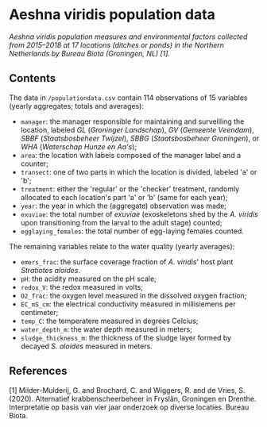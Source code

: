# Aeshna viridis population data

_Aeshna viridis population measures and environmental factors collected from 2015–2018 at 17 locations (ditches or ponds) in the Northern Netherlands by Bureau Biota (Groningen, NL) [1]._

## Contents
The data in `/populationdata.csv` contain 114 observations of 15 variables (yearly aggregates; totals and averages):

- `manager`: the manager responsible for maintaining and surveilling the location, labeled _GL_ (_Groninger Landschap_), _GV_ (_Gemeente Veendam_), _SBBF_ (_Staatsbosbeheer Twijzel_), _SBBG_ (_Staatsbosbeheer Groningen_), or _WHA_ (_Waterschap Hunze en Aa's_);
- `area`: the location with labels composed of the manager label and a counter;
- `transect`: one of two parts in which the location is divided, labeled 'a' or 'b';
- `treatment`: either the 'regular' or the 'checker' treatment, randomly allocated to each location's part 'a' or 'b' (same for each year);
- `year`: the year in which the (aggregate) observation was made;
- `exuviae`: the total number of _exuviae_ (exoskeletons shed by the _A. viridis_ upon transitioning from the larval to the adult stage) counted;
- `egglaying_females`: the total number of egg-laying females counted.

The remaining variables relate to the water quality (yearly averages):

- `emers_frac`: the surface coverage fraction of _A. viridis_' host plant _Stratiotes aloides_.
- `pH`: the acidity measured on the pH scale;
- `redox_V`: the redox measured in volts;
- `O2_frac`: the oxygen level measured in the dissolved oxygen fraction;
- `EC_mS_cm`: the electrical conductivity measured in millisiemens per centimeter;
- `temp_C`: the temperatere measured in degrees Celcius;
- `water_depth_m`: the water depth measured in meters;
- `sludge_thickness_m`: the thickness of the sludge layer formed by decayed _S. aloides_ measured in meters.


## References
[1] Milder-Mulderij, G. and Brochard, C. and Wiggers, R. and de Vries, S. (2020). Alternatief krabbenscheerbeheer in Fryslân, Groningen en Drenthe.  Interpretatie op basis van vier jaar onderzoek op diverse locaties. Bureau Biota.
